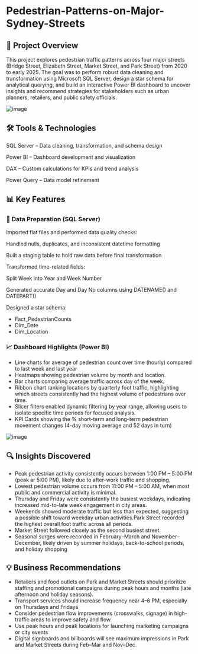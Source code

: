 # Pedestrian-Patterns-on-Major-Sydney-Streets
## 📌 **Project Overview**
This project explores pedestrian traffic patterns across four major streets (Bridge Street, Elizabeth Street, Market Street, and Park Street) from 2020 to early 2025. The goal was to perform robust data cleaning and transformation using Microsoft SQL Server, design a star schema for analytical querying, and build an interactive Power BI dashboard to uncover insights and recommend strategies for stakeholders such as urban planners, retailers, and public safety officials.

  ![image](https://github.com/user-attachments/assets/8df619e2-dd9f-4fa6-b70f-3c70ca98afa5)

## 🛠 **Tools & Technologies**
SQL Server – Data cleaning, transformation, and schema design

Power BI – Dashboard development and visualization

DAX – Custom calculations for KPIs and trend analysis

Power Query – Data model refinement


## 📊 **Key Features**
### 🔄 **Data Preparation (SQL Server)**
Imported flat files and performed data quality checks:

Handled nulls, duplicates, and inconsistent datetime formatting

Built a staging table to hold raw data before final transformation

Transformed time-related fields:

Split Week into Year and Week Number

Generated accurate Day and Day No columns using DATENAME() and DATEPART()

Designed a star schema: 
- Fact_PedestrianCounts
- Dim_Date
- Dim_Location


### 📈 **Dashboard Highlights (Power BI)**
- Line charts for average of pedestrian count over time (hourly) compared to last week and last year
- Heatmaps showing pedestrian volume by month and location.
- Bar charts comparing average traffic across day of the week.
- Ribbon chart ranking locations by quarterly foot traffic, highlighting which streets consistently had the highest volume of pedestrians over time.
- Slicer filters enabled dynamic filtering by year range, allowing users to isolate specific time periods for focused analysis.
- KPI Cards showing the % short-term and long-term pedestrian movement changes (4-day moving average and 52 days in turn)

![image](https://github.com/user-attachments/assets/4f56275d-7fb3-47fc-b070-3910ed070f19)



## 🔍 **Insights Discovered**
- Peak pedestrian activity consistently occurs between 1:00 PM – 5:00 PM (peak ar 5:00 PM), likely due to after-work traffic and shopping.
- Lowest pedestrian volume occurs from 11:00 PM – 5:00 AM, when most public and commercial activity is minimal.
- Thursday and Friday were consistently the busiest weekdays, indicating increased mid-to-late week engagement in city areas.
- Weekends showed moderate traffic but less than expected, suggesting a possible shift toward weekday urban activities.Park Street recorded the highest overall foot traffic across all periods.
- Market Street followed closely as the second busiest street.
- Seasonal surges were recorded in February–March and November–December, likely driven by summer holidays, back-to-school periods, and holiday shopping
  

## 💡 **Business Recommendations**
- Retailers and food outlets on Park and Market Streets should prioritize staffing and promotional campaigns during peak hours and months (late afternoon and holiday seasons).
- Transport services should increase frequency near 4–6 PM, especially on Thursdays and Fridays
- Consider pedestrian flow improvements (crosswalks, signage) in high-traffic areas to improve safety and flow.
- Use peak hours and peak locations for launching marketing campaigns or city events
- Digital signboards and billboards will see maximum impressions in Park and Market Streets during Feb–Mar and Nov–Dec.


